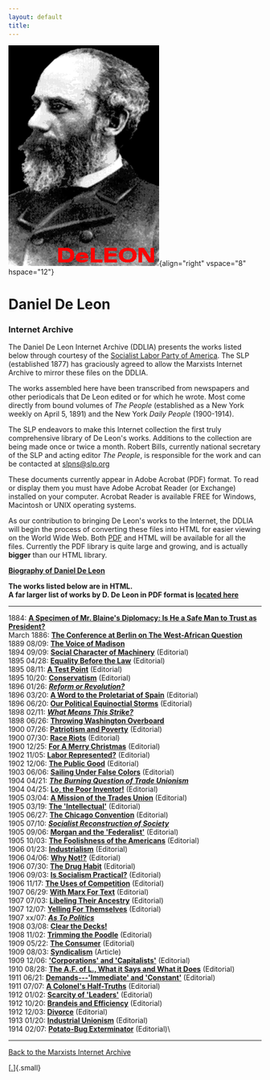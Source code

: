 ```yaml
---
layout: default
title: 
---
```

![deleon](index.gif){align="right" vspace="8" hspace="12"}

# Daniel De Leon

### Internet Archive

The Daniel De Leon Internet Archive (DDLIA) presents the works listed
below through courtesy of the [Socialist Labor Party of
America](http://slp.org). The SLP (established 1877) has graciously
agreed to allow the Marxists Internet Archive to mirror these files on
the DDLIA.

The works assembled here have been transcribed from newspapers and other
periodicals that De Leon edited or for which he wrote. Most come
directly from bound volumes of *The People* (established as a New York
weekly on April 5, 1891) and the New York *Daily People* (1900-1914).

The SLP endeavors to make this Internet collection the first truly
comprehensive library of De Leon's works. Additions to the collection
are being made once or twice a month. Robert Bills, currently national
secretary of the SLP and acting editor *The People*, is responsible for
the work and can be contacted at <slpns@slp.org>

These documents currently appear in Adobe Acrobat (PDF) format. To read
or display them you must have Adobe Acrobat Reader (or Exchange)
installed on your computer. Acrobat Reader is available FREE for
Windows, Macintosh or UNIX operating systems.

As our contribution to bringing De Leon's works to the Internet, the
DDLIA will begin the process of converting these files into HTML for
easier viewing on the World Wide Web. Both [PDF](pdf/index.htm) and HTML
will be available for all the files. Currently the PDF library is quite
large and growing, and is actually **bigger** than our HTML library.

[**Biography of Daniel De Leon**](bio/deleon.htm)

**The works listed below are in HTML.\
A far larger list of works by D. De Leon in PDF format is [located
here](pdf/index.htm)**

------------------------------------------------------------------------

1884: **[A Specimen of Mr. Blaine's Diplomacy: Is He a Safe Man to Trust
as President?](works/1884/1884-summer.htm)**\
March 1886: **[The Conference at Berlin on The West-African
Question](works/1886/1886-mar.htm)**\
1889 08/09: [**The Voice of Madison**](works/1889/1889-aug.htm)\
1894 09/09: [**Social Character of
Machinery**](works/1894/1894-sep09.htm) (Editorial)\
1895 04/28: [**Equality Before the Law**](works/1895/950428.htm)
(Editorial)\
1895 08/11: [**A Test Point**](works/1895/950811.htm) (Editorial)\
1895 10/20: [**Conservatism**](works/1895/951020.htm) (Editorial)\
1896 01/26: [***Reform or Revolution?***](works/1896/960126.htm)\
1896 03/20: [**A Word to the Proletariat of
Spain**](works/1898/1898_may01a.htm) (Editorial)\
1896 06/20: [**Our Political Equinoctial
Storms**](works/1896/1896-jun07.htm) (Editorial)\
1898 02/11: [***What Means This Strike?***](works/1898/980211.htm)\
1898 06/26: [**Throwing Washington
Overboard**](works/1898/1898-jun26a.htm)\
1900 07/26: [**Patriotism and Poverty**](works/1900/000726.htm)
(Editorial)\
1900 07/30: [**Race Riots**](works/1900/000730.htm) (Editorial)\
1900 12/25: [**For A Merry Christmas**](works/1900/001225.htm)
(Editorial)\
1902 11/05: [**Labor Represented?**](works/1902/021105.htm) (Editorial)\
1902 12/06: [**The Public Good**](works/1902/021206.htm) (Editorial)\
1903 06/06: [**Sailing Under False Colors**](works/1903/030606.htm)
(Editorial)\
1904 04/21: [***The Burning Question of Trade
Unionism***](works/1904/040421.htm)\
1904 04/25: [**Lo, the Poor Inventor!**](works/1904/040425.htm)
(Editorial)\
1905 03/04: [**A Mission of the Trades Union**](works/1905/050304.htm)
(Editorial)\
1905 03/19: [**The 'Intellectual'**](works/1905/050319.htm) (Editorial)\
1905 06/27: [**The Chicago Convention**](works/1905/050627.htm)
(Editorial)\
1905 07/10: [***Socialist Reconstruction of
Society***](works/1905/050710.htm)\
1905 09/06: [**Morgan and the 'Federalist'**](works/1905/050906.htm)
(Editorial)\
1905 10/03: [**The Foolishness of the
Americans**](works/1905/051003.htm) (Editorial)\
1906 01/23: [**Industrialism**](works/1906/060123.htm) (Editorial)\
1906 04/06: [**Why Not!?**](works/1906/060406.htm) (Editorial)\
1906 07/30: [**The Drug Habit**](works/1906/060730.htm) (Editorial)\
1906 09/03: [**Is Socialism Practical?**](works/1906/060903.htm)
(Editorial)\
1906 11/17: [**The Uses of Competition**](works/1906/061117.htm)
(Editorial)\
1907 06/29: [**With Marx For Text**](works/1907/070629.htm) (Editorial)\
1907 07/03: [**Libeling Their Ancestry**](works/1907/070703.htm)
(Editorial)\
1907 12/07: [**Yelling For Themselves**](works/1907/071207.htm)
(Editorial)\
1907 xx/07: ***[As To Politics](works/1907/answers/index.htm)***\
1908 03/08: **[Clear the Decks!](works/1908/march.htm)**\
1908 11/02: [**Trimming the Poodle**](works/1908/081102.htm)
(Editorial)\
1909 05/22: [**The Consumer**](works/1909/090522.htm) (Editorial)\
1909 08/03: [**Syndicalism**](works/1909/3.htm) (Article)\
1909 12/06: [**'Corporations' and
'Capitalists'**](works/1909/091206.htm) (Editorial)\
1910 08/28: [**The A.F. of L., What it Says and What it
Does**](works/1910/100828.htm) (Editorial)\
1911 06/21: [**Demands---'Immediate' and
'Constant'**](works/1911/110621.htm) (Editorial)\
1911 07/07: [**A Colonel's Half-Truths**](works/1911/110707.htm)
(Editorial)\
1912 01/02: [**Scarcity of 'Leaders'**](works/1912/120102.htm)
(Editorial)\
1912 10/20: [**Brandeis and Efficiency**](works/1912/121020.htm)
(Editorial)\
1912 12/03: [**Divorce**](works/1912/121203.htm) (Editorial)\
1913 01/20: [**Industrial Unionism**](works/1913/130120.htm)
(Editorial)\
1914 02/07: [**Potato-Bug Exterminator**](works/1914/140207.htm)
(Editorial)\

------------------------------------------------------------------------

[Back to the Marxists Internet Archive](../index.htm)

[[.](../../francais/bios/bakounine.htm)]{.small}

 

 

 
